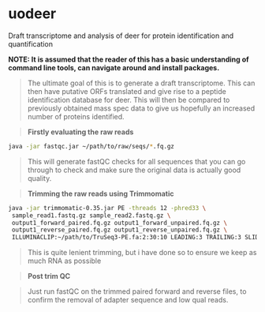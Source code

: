 # uodeer
Draft transcriptome and analysis of deer for protein identification and quantification

**NOTE: It is assumed that the reader of this has a basic understanding of command line tools, can navigate around and install packages.**

>The ultimate goal of this is to generate a draft transcriptome. This can then have putative ORFs translated and give rise to a peptide identification database for deer. This will then be compared to previously obtained mass spec data to give us hopefully an increased number of proteins identified.

>**Firstly evaluating the raw reads**

```bash
java -jar fastqc.jar ~/path/to/raw/seqs/*.fq.gz 

```

>This will generate fastQC checks for all sequences that you can go through to check and make sure the original data is actually good quality.

>**Trimming the raw reads using Trimmomatic**

```bash
java -jar trimmomatic-0.35.jar PE -threads 12 -phred33 \
 sample_read1.fastq.gz sample_read2.fastq.gz \
 output1_forward_paired.fq.gz output1_forward_unpaired.fq.gz \
 output1_reverse_paired.fq.gz output1_reverse_unpaired.fq.gz \
 ILLUMINACLIP:~/path/to/TruSeq3-PE.fa:2:30:10 LEADING:3 TRAILING:3 SLIDINGWINDOW:4:15 MINLEN:20

```

>This is quite lenient trimming, but i have done so to ensure we keep as much RNA as possible

>**Post trim QC**

>Just run fastQC on the trimmed paired forward and reverse files, to confirm the removal of adapter sequence and low qual reads.



